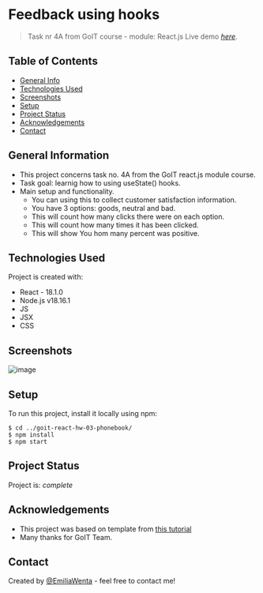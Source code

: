 # Feedback using hooks

> Task nr 4A from GoIT course - module: React.js Live demo
> [_here_](https://emiliawenta.github.io/goit-react-hw-04-feedback/).

## Table of Contents

- [General Info](#general-information)
- [Technologies Used](#technologies-used)
- [Screenshots](#screenshots)
- [Setup](#setup)
- [Project Status](#project-status)
- [Acknowledgements](#acknowledgements)
- [Contact](#contact)
<!-- * [License](#license) -->

## General Information

- This project concerns task no. 4A from the GoIT react.js module course.
- Task goal: learnig how to using useState() hooks.
- Main setup and functionality.
  - You can using this to collect customer satisfaction information.
  - You have 3 options: goods, neutral and bad.
  - This will count how many clicks there were on each option.
  - This will count how many times it has been clicked.
  - This will show You hom many percent was positive.

## Technologies Used

Project is created with:

- React - 18.1.0
- Node.js v18.16.1
- JS
- JSX
- CSS

## Screenshots

![image](https://github.com/EmiliaWenta/goit-react-hw-04-feedback/assets/126571469/b6bba6de-7b7a-44e0-b19a-21d158de30f2)


## Setup

To run this project, install it locally using npm:

```
$ cd ../goit-react-hw-03-phonebook/
$ npm install
$ npm start
```

## Project Status

Project is: _complete_

## Acknowledgements

- This project was based on template from
  [this tutorial](https://github.com/goitacademy/react-homework-template#readme)
- Many thanks for GoIT Team.

## Contact

Created by [@EmiliaWenta](https://github.com/EmiliaWenta) - feel free to contact
me!
